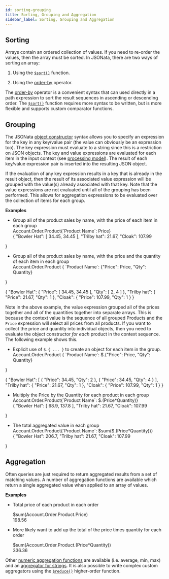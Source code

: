 ```yaml
---
id: sorting-grouping
title: Sorting, Grouping and Aggregation
sidebar_label: Sorting, Grouping and Aggregation
---
```


## Sorting

Arrays contain an ordered collection of values.  If you need to re-order the values, then the array must be sorted.  In JSONata, there are two ways of sorting an array:

1. Using the [`$sort()`](array-functions#sort) function.

2. Using the [order-by](control-operators#order-by) operator.

The [order-by](control-operators#order-by) operator is a convenient syntax that can used directly in a path expression to sort the result sequences in ascending or descending order.  The [`$sort()`](array-functions#sort) function requires more syntax to be written, but is more flexible and supports custom comparator functions.

## Grouping

The JSONata [object constructor](construction#object-constructors) syntax allows you to specify an expression for the key in any key/value pair (the value can obviously be an expression too). The key expression must evaluate to a string since this is a restriction on JSON objects.  The key and value expressions are evaluated for each item in the input context (see [processing model](processing#the-jsonata-processing-model)). The result of each key/value expression pair is inserted into the resulting JSON object.

If the evaluation of any key expression results in a key that is already in the result object, then the result of its associated value expression will be grouped with the value(s) already associated with that key. Note that the value expressions are not evaluated until all of the grouping has been performed.  This allows for aggregation expressions to be evaluated over the collection of items for each group.

__Examples__

- Group all of the product sales by name, with the price of each item in each group
  <div class="jsonata-ex">
    <div>Account.Order.Product{`Product Name`: Price}</div>
    <div>{
  "Bowler Hat": [ 34.45, 34.45 ],
  "Trilby hat": 21.67,
  "Cloak": 107.99
}</div>
  </div>

- Group all of the product sales by name, with the price and the quantity of each item in each group
  <div class="jsonata-ex">
    <div>Account.Order.Product {
  `Product Name`: {"Price": Price, "Qty": Quantity}
}</div>
    <div>{
  "Bowler Hat": {
    "Price": [ 34.45, 34.45 ],
    "Qty": [ 2, 4 ]
  },
  "Trilby hat": { "Price": 21.67, "Qty": 1 },
  "Cloak": { "Price": 107.99, "Qty": 1 }
}</div>
  </div>

Note in the above example, the value expression grouped all of the prices together and all of the quantities together into separate arrays.  This is because the context value is the sequence of all grouped Products and the `Price` expression will select all prices from all products.  If you want to collect the price and quantity into individual objects, then you need to evaluate the object constructor _for each_ product in the context sequence.  The following example shows this.

- Explicit use of `$.{ ... }` to create an object for each item in the group.
  <div class="jsonata-ex">
    <div>Account.Order.Product {
  `Product Name`: $.{"Price": Price, "Qty": Quantity}
}</div>
    <div>{
  "Bowler Hat": [
    { "Price": 34.45, "Qty": 2 },
    { "Price": 34.45, "Qty": 4 }
  ],
  "Trilby hat": { "Price": 21.67, "Qty": 1 },
  "Cloak": { "Price": 107.99, "Qty": 1 }
}</div>
  </div>

- Multiply the Price by the Quantity for each product in each group
  <div class="jsonata-ex">
    <div>Account.Order.Product{`Product Name`: $.(Price*Quantity)}</div>
    <div>{
  "Bowler Hat": [ 68.9, 137.8 ],
  "Trilby hat": 21.67,
  "Cloak": 107.99
}</div>
  </div>

- The total aggregated value in each group
  <div class="jsonata-ex">
    <div>Account.Order.Product{`Product Name`: $sum($.(Price*Quantity))}</div>
    <div>{
  "Bowler Hat": 206.7,
  "Trilby hat": 21.67,
  "Cloak": 107.99
}</div>
  </div>



## Aggregation

Often queries are just required to return aggregated results from a set of matching values.  A number of aggregation functions are available which return a single aggregated value when applied to an array of values.

__Examples__

- Total price of each product in each order
  <div class="jsonata-ex">
    <div>$sum(Account.Order.Product.Price)</div>
    <div>198.56</div>
  </div>

- More likely want to add up the total of the price times quantity for each order
  <div class="jsonata-ex">
    <div>$sum(Account.Order.Product.(Price*Quantity))</div>
    <div>336.36</div>
  </div>

Other [numeric aggregation functions](aggregation-functions) are available (i.e. average, min, max) and an [aggregator for strings](string-functions#join).  It is also possible to write complex custom aggregators using the [`$reduce()`](higher-order-functions#reduce) higher-order function.

